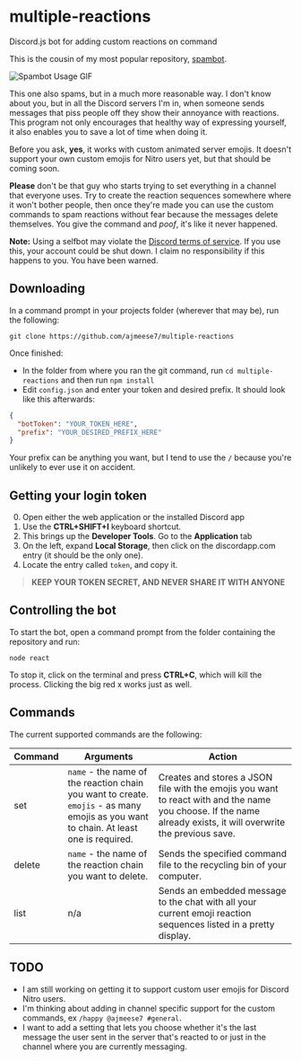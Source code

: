 # multiple-reactions
Discord.js bot for adding custom reactions on command

This is the cousin of my most popular repository, [spambot](https://github.com/ajmeese7/spambot).

![Spambot Usage GIF](https://user-images.githubusercontent.com/17814535/74597447-521f0c80-5025-11ea-89d5-a6cb98e4e329.gif)

This one also spams, but in a much more reasonable way. I don't know about you, but in all the Discord
servers I'm in, when someone sends messages that piss people off they show their annoyance with 
reactions. This program not only encourages that healthy way of expressing yourself, it also enables
you to save a lot of time when doing it.

Before you ask, **yes**, it works with custom animated server emojis. It doesn't support your own custom emojis for
Nitro users yet, but that should be coming soon.

**Please** don't be that guy who starts trying to set everything in a channel that everyone uses. Try to create the reaction
sequences somewhere where it won't bother people, then once they're made you can use the custom commands to spam reactions
without fear because the messages delete themselves. You give the command and *poof*, it's like it never happened.

**Note:** Using a selfbot may violate the [Discord terms of service](https://discordapp.com/terms). If you use this, your 
account could be shut down. I claim no responsibility if this happens to you. You have been warned.

## Downloading

In a command prompt in your projects folder (wherever that may be), run the following:

`git clone https://github.com/ajmeese7/multiple-reactions`

Once finished:

- In the folder from where you ran the git command, run `cd multiple-reactions` and then run `npm install`
- Edit `config.json` and enter your token and desired prefix. It should look like this afterwards:

```json
{
  "botToken": "YOUR_TOKEN_HERE",
  "prefix": "YOUR_DESIRED_PREFIX_HERE"
}
```

Your prefix can be anything you want, but I tend to use the `/` because you're unlikely to ever use it on accident.

## Getting your login token

0. Open either the web application or the installed Discord app
1. Use the **CTRL+SHIFT+I** keyboard shortcut.
2. This brings up the **Developer Tools**. Go to the **Application** tab
3. On the left, expand **Local Storage**, then click on the discordapp.com entry (it should be the only one).
4. Locate the entry called `token`, and copy it.

> **KEEP YOUR TOKEN SECRET, AND NEVER SHARE IT WITH ANYONE**

## Controlling the bot

To start the bot, open a command prompt from the folder containing the repository and run:

 `node react`

 To stop it, click on the terminal and press **CTRL+C**, which will kill the process. Clicking the big red x works just as well.

## Commands

The current supported commands are the following:

| Command | Arguments | Action |
|---------|---------------------------------------------------------------------------------------------------------------------------------|-----------------------------------------------------------------------------------------------------------------------------------------------------------------|
| set | `name` - the name of the reaction chain you want to create. <br> `emojis` - as many emojis as you want to chain. At least one is required. | Creates and stores a JSON file with the emojis you want to react with and the name you choose. If the name already exists, it will overwrite the previous save. |
| delete | `name` - the name of the reaction chain you want to delete. | Sends the specified command file to the recycling bin of your computer. |
| list | n/a | Sends an embedded message to the chat with all your current emoji reaction sequences listed in a pretty display. |

## TODO

- I am still working on getting it to support custom user emojis for Discord Nitro users.
- I'm thinking about adding in channel specific support for the custom commands, ex `/happy @ajmeese7 #general`.
- I want to add a setting that lets you choose whether it's the last message the user sent in the 
server that's reacted to or just in the channel where you are currently messaging.
